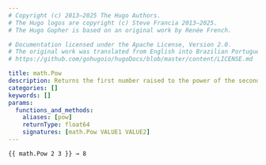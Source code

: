 ```yaml
---
# Copyright (c) 2013–2025 The Hugo Authors.
# The Hugo logos are copyright (c) Steve Francia 2013–2025.
# The Hugo Gopher is based on an original work by Renée French.

# Documentation licensed under the Apache License, Version 2.0.
# The original work was translated from English into Brazilian Portuguese.
# https://github.com/gohugoio/hugoDocs/blob/master/content/LICENSE.md

title: math.Pow
description: Returns the first number raised to the power of the second number.
categories: []
keywords: []
params:
  functions_and_methods:
    aliases: [pow]
    returnType: float64
    signatures: [math.Pow VALUE1 VALUE2]
---
```


```go-html-template
{{ math.Pow 2 3 }} → 8
```
